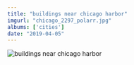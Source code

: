 ```yaml
---
title: "buildings near chicago harbor"
imgurl: "chicago_2297_polarr.jpg"
albums: ['cities']
date: "2019-04-05"
---
```

![buildings near chicago harbor](https://s3.us-east-2.amazonaws.com/ying-ish/chicago_2297_polarr.jpg)